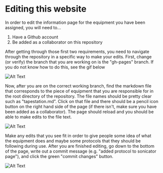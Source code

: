 # Editing this website

In order to edit the information page for the equipment you have been assigned, you will need to...
  1. Have a Github account
  2. Be added as a collaborator on this repository
  
After getting through those first two requirements, you need to navigate through the repository in a specific way to make your edits. First, change (or verify) the branch that you are working on is the "gh-pages" branch. If you do not know how to do this, see the gif below

![Alt Text](https://numsc-corefacility.github.io/sharedLabSpace/img/20190716_KBW_ChangeToGHpages.gif)

Now, after you are on the correct working branch, find the markdown file that corresponds to the piece of equipment that you are responsible for in the root directory of the repository. The file names should be pretty clear such as "tapestation.md". Click on that file and there should be a pencil icon button on the right hand side of the page (if there isn't, make sure you have been added as a collaborator). The page should reload and you should be able to make edits to the file text. 

![Alt Text](https://numsc-corefacility.github.io/sharedLabSpace/img/20190716_KBW_NavigatingToFile.gif)

Make any edits that you see fit in order to give people some idea of what the equipment does and maybe some protocols that they should be following during use. After you are finished editing, go down to the bottom of the page, write out a commit message (e.g. "added protocol to sonicator page"), and click the green "commit changes" button.

![Alt Text](https://numsc-corefacility.github.io/sharedLabSpace/img/20190716_KBW_CommittingEdits.gif)

